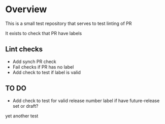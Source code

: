 # Overview

This is a small test repository that serves to test linting of PR

It exists to check that PR have labels

## Lint checks

- Add synch PR check
- Fail checks if PR has no label
- Add check to test if label is valid

## TO DO

- Add check to test for valid release number label if have future-release set or
  draft?

yet another test
